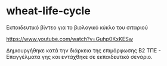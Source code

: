 # wheat-life-cycle
Εκπαιδευτικό βίντεο για το βιολογικό κύκλο του σιταριού

https://www.youtube.com/watch?v=Guhp0KxKESw

Δημιουργήθηκε κατά την διάρκεια της επιμόρφωσης Β2 ΤΠΕ - Επαγγέλματα γης και εντάχθηκε σε εκπαιδευτικό σενάριο.
